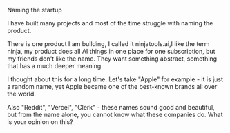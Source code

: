 Naming the startup

I have built many projects and most of the time struggle with naming the product.

There is one product I am building, I called it ninjatools.ai,I like the term ninja, my product does all AI things in one place for one subscription, but my friends don't like the name. They want something abstract, something that has a much deeper meaning.

I thought about this for a long time. Let's take "Apple" for example - it is just a random name, yet Apple became one of the best-known brands all over the world.

Also "Reddit", "Vercel", "Clerk" - these names sound good and beautiful, but from the name alone, you cannot know what these companies do. What is your opinion on this?
